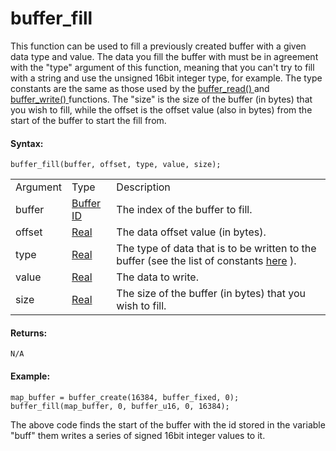 # buffer_fill

This function can be used to fill a previously created buffer with a
given data type and value. The data you fill the buffer with must be in
agreement with the "type" argument of this function, meaning that you
can't try to fill with a string and use the unsigned 16bit integer type,
for example. The type constants are the same as those used by the [
buffer_read() ](buffer_read) and [ buffer_write()
](buffer_write) functions. The "size" is the size of the buffer (in
bytes) that you wish to fill, while the offset is the offset value (also
in bytes) from the start of the buffer to start the fill from.

#### Syntax:

``` gml
buffer_fill(buffer, offset, type, value, size);
```

|          |                                                                                       |                                                                                                             |
|----------|---------------------------------------------------------------------------------------|-------------------------------------------------------------------------------------------------------------|
| Argument | Type                                                                                  | Description                                                                                                 |
| buffer   |  [Buffer ID](../../../../GameMaker_Language/GML_Reference/Buffers/buffer_create)  | The index of the buffer to fill.                                                                            |
| offset   |  [Real](../../../../GameMaker_Language/GML_Overview/Data_Types)                   | The data offset value (in bytes).                                                                           |
| type     |  [Real](../../../../GameMaker_Language/GML_Overview/Data_Types)                   | The type of data that is to be written to the buffer (see the list of constants [here](buffer_write) ). |
| value    |  [Real](../../../../GameMaker_Language/GML_Overview/Data_Types)                   | The data to write.                                                                                          |
| size     |  [Real](../../../../GameMaker_Language/GML_Overview/Data_Types)                   | The size of the buffer (in bytes) that you wish to fill.                                                    |

#### Returns:

``` gml
N/A
```

#### Example:

``` gml
map_buffer = buffer_create(16384, buffer_fixed, 0); buffer_fill(map_buffer, 0, buffer_u16, 0, 16384);
```

The above code finds the start of the buffer with the id stored in the
variable "buff" them writes a series of signed 16bit integer values to
it.
